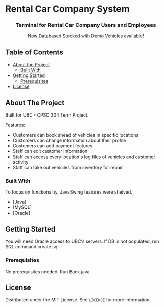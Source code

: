 # Rental Car Company System


  <h3 align="center">Terminal for Rental Car Company Users and Employees</h3>

  <p align="center">
    Now Databased Stocked with Demo Vehicles available!
  </p>
</p>

<!-- TABLE OF CONTENTS -->
## Table of Contents

* [About the Project](#about-the-project)
  * [Built With](#built-with)
* [Getting Started](#getting-started)
  * [Prerequisites](#prerequisites)
* [License](#license)

<!-- ABOUT THE PROJECT -->
## About The Project

Built for UBC - CPSC 304 Term Project.

Features:
* Customers can book ahead of vehicles in specific locations
* Customers can change information about their profile
* Customers can add payment features
* Staff can edit customer information
* Staff can access every location's log files of vehicles and customer activity
* Staff can take out vehiciles from inventory for repair

### Built With
To focus on functionality, JavaSwing features were shelved.
* [Java]
* [MySQL]
* [Oracle]

<!-- GETTING STARTED -->
## Getting Started

You will need Oracle access to UBC's servers. If DB is not populated, run SQL command create.sql

### Prerequisites
No prerequisites needed. Run Bank.java


<!-- LICENSE -->
## License

Distributed under the MIT License. See `LICENSE` for more information.

